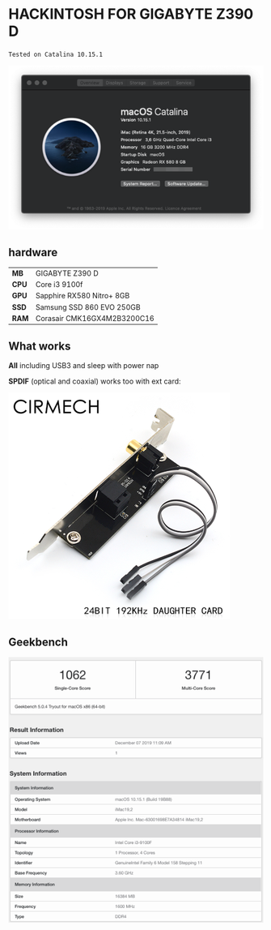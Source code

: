 HACKINTOSH FOR GIGABYTE Z390 D
==

`Tested on Catalina 10.15.1`

![2019-12-07_13-40-18.png](./assets/2019-12-07_13-40-18.png)

## hardware

|         |                             |
| ------- | --------------------------- |
| **MB**  | GIGABYTE Z390 D             |
| **CPU** | Core i3 9100f               |
| **GPU** | Sapphire RX580 Nitro+ 8GB   |
| **SSD** | Samsung SSD 860 EVO 250GB   |
| **RAM** | Corasair CMK16GX4M2B3200C16 |


## What works

**All** including USB3 and sleep with power nap

**SPDIF** (optical and coaxial) works too with ext card:

![bench](./assets/spdif.png)

## Geekbench

![bench](./assets/bench5.png)
